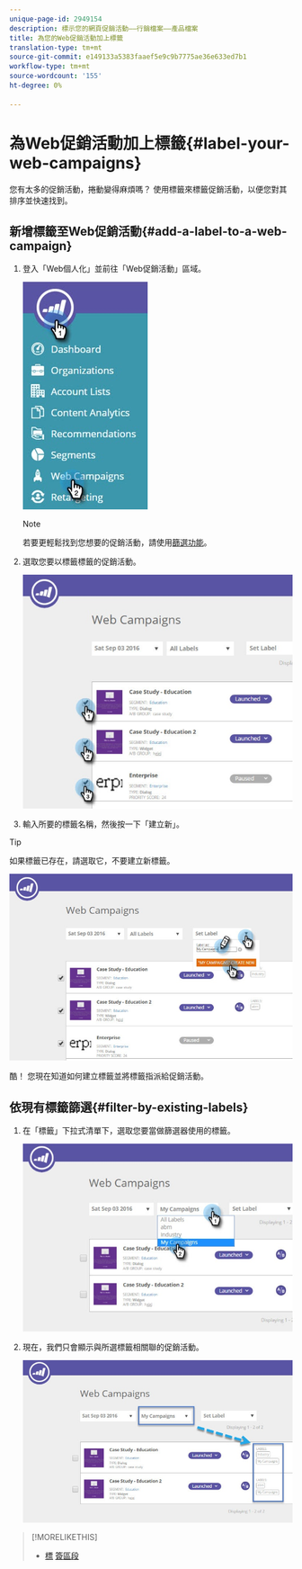 ```yaml
---
unique-page-id: 2949154
description: 標示您的網頁促銷活動——行銷檔案——產品檔案
title: 為您的Web促銷活動加上標籤
translation-type: tm+mt
source-git-commit: e149133a5383faaef5e9c9b7775ae36e633ed7b1
workflow-type: tm+mt
source-wordcount: '155'
ht-degree: 0%

---
```



# 為Web促銷活動加上標籤{#label-your-web-campaigns}

您有太多的促銷活動，捲動變得麻煩嗎？ 使用標籤來標籤促銷活動，以便您對其排序並快速找到。

## 新增標籤至Web促銷活動{#add-a-label-to-a-web-campaign}

1. 登入「Web個人化」並前往「Web促銷活動」區域。

   ![](assets/web-campaigns-hand.jpg)

   >[!NOTE]
   >
   >若要更輕鬆找到您想要的促銷活動，請使用[篩選功能](filter-web-campaigns.md)。

1. 選取您要以標籤標籤的促銷活動。

   ![](assets/web-campaigns-label.jpg)

1. 輸入所要的標籤名稱，然後按一下「建立新」。

>[!TIP]
>
>如果標籤已存在，請選取它，不要建立新標籤。

![](assets/web-campaigns-set-label.jpg)

酷！ 您現在知道如何建立標籤並將標籤指派給促銷活動。

## 依現有標籤篩選{#filter-by-existing-labels}

1. 在「標籤」下拉式清單下，選取您要當做篩選器使用的標籤。

   ![](assets/web-campaigns-my-campaigns-dropdown.jpg)

1. 現在，我們只會顯示與所選標籤相關聯的促銷活動。

   ![](assets/web-campaigns-label-showing.jpg)

>[!MORELIKETHIS]
>
>* [標](create-a-new-in-zone-web-campaign.md) [簽區段](../../../product-docs/web-personalization/using-web-segments/label-your-segment.md)

>



